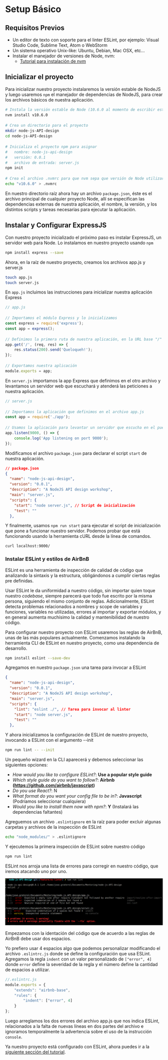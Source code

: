 # Setup Básico

## Requisitos Previos

* Un editor de texto con soporte para el linter ESLint, por ejemplo: Visual Studio Code, Sublime Text, Atom o WebStorm
* Un sistema operativo Unix-like: Ubuntu, Debian, Mac OSX, etc...
* Instalar el manejador de versiones de Node, nvm:
    * [Tutorial para instalación de nvm](https://ingluisbeltran.wordpress.com/2015/10/15/como-gestionar-multiples-versiones-node-con-nvm/)


## Inicializar el proyecto

Para inicializar nuestro proyecto instalaremos la versión estable de NodeJS y luego usaremos `npm` el manejador de dependencias de NodeJS, para crear los archivos básicos de nuestra aplicación.

```bash
# Instala la versión estable de Node (10.6.0 al momento de escribir esto) (nvm instala npm por defecto)
nvm install v10.6.0

# Crea un directorio para el proyecto
mkdir node-js-API-design
cd node-js-API-design

# Inicializa el proyecto npm para asignar
#   nombre: node-js-api-design
#   versión: 0.0.1
#   archivo de entrada: server.js
npm init

# Crea el archivo .nvmrc para que nvm sepa que versión de Node utilizar
echo "v10.6.0" > .nvmrc
```

En nuestro directorio raíz ahora hay un archivo `package.json`, éste es el archivo principal de cualquier proyecto Node, allí se especifican las dependencias externas de nuestra aplicación, el nombre, la versión, y los distintos scripts y tareas necesarias para ejecutar la aplicación.

## Instalar y Configurar ExpressJS

Con nuestro proyecto inicializado el próximo paso es instalar ExpressJS, un servidor web para Node. Lo instalamos en nuestro proyecto usando `npm`

```bash
npm install express --save
```

Ahora, en la raíz de nuestro proyecto, creamos los archivos app.js y server.js

```bash
touch app.js
touch server.js
```

En `app.js` incluimos las instrucciones para inicializar nuestra aplicación Express

```javascript
// app.js

// Importamos el módulo Express y lo inicializamos
const express = require('express');
const app = express();

// Definimos la primera ruta de nuestra aplicación, en la URL base "/"
app.get('/', (req, res) => {
    res.status(200).send('Queloqueh!');
});

// Exportamos nuestra aplicación
module.exports = app;
```

En `server.js` importamos la app Express que definimos en el otro archivo y levantamos un servidor web que escuchará y atenderá las peticiones a nuestra aplicación.

```javascript
// server.js

// Importamos la aplicación que definimos en el archivo app.js
const app = require('./app');

// Usamos la aplicación para levantar un servidor que escucha en el puerto 9000
app.listen(9000, () => {
    console.log('App listening on port 9000');
});
```

Modificamos el archivo `package.json` para declarar el script `start` de nuestra aplicación.

```json
// package.json
{
  "name": "node-js-api-design",
  "version": "0.0.1",
  "description": "A NodeJS API design workshop",
  "main": "server.js",
  "scripts": {    
    "start": "node server.js", // Script de inicialización
    "test": ""
  },
```

Y finalmente, usamos `npm run start` para ejecutar el script de inicialización que pone a funcionar nuestro servidor. Podemos probar que está funcionando usando la herramienta cURL desde la línea de comandos.

```bash
curl localhost:9000/
```

### Instalar ESLint y estilos de AirBnB

ESLint es una herramienta de inspección de calidad de código que analizando la sintaxis y la estructura, obligándonos a cumplir ciertas reglas pre definidas.

Usar ESLint le da uniformidad a nuestro código, sin importar quien toque nuestro *codebase*, siempre parecerá que todo fue escrito por la misma persona, siguiendo el mismo conjunto de reglas. Adicionalmente, ESLint detecta problemas relacionados a nombres y scope de variables y funciones, variables no utilizadas, errores al importar y exportar módulos, y en general aumenta muchísimo la calidad y mantenibilidad de nuestro código.

Para configurar nuestro proyecto con ESLint usaremos las reglas de AirBnB, unas de las más populares actualmente. Comenzamos instalando la herramienta CLI de ESLint en nuestro proyecto, como una dependencia de desarrollo.

```bash
npm install eslint --save-dev
```

Agregamos en nuestro `package.json` una tarea para invocar a ESLint

```json
{
  "name": "node-js-api-design",
  "version": "0.0.1",
  "description": "A NodeJS API design workshop",
  "main": "server.js",
  "scripts": {    
    "lint": "eslint ./", // Tarea para invocar al linter
    "start": "node server.js",
    "test": ""
  },
```

Y ahora inicializamos la configuración de ESLint de nuestro proyecto, invocando a ESLint con el argumento --init

```bash
npm run lint -- --init
```

Un pequeño wizard en la CLI aparecerá y debemos seleccionar las siguientes opciones:

+ *How would you like to configure ESLint?*: **Use a popular style guide**
+ *Which style guide do you want to follow?*: **Airbnb (https://github.com/airbnb/javascript)**
+ *Do you use React?*: N
+ *What format do you want your config file to be in?*: **Javascript** (Podríamos seleccionar cualquiera)
+ *Would you like to install them now with npm?*: **Y** (Instalará las dependencias faltantes)

Agreguemos un archivo `.eslintignore` en la raíz para poder excluir algunas carpetas y archivos de la inspección de ESLint

```bash
echo "node_modules/" > .eslintignore
```

Y ejecutemos la primera inspección de ESLint sobre nuestro código

```bash
npm run lint
```

ESLint nos arroja una lista de errores para corregir en nuestro código, que iremos atacando uno por uno.

![ESLint first result](img/ESLint-01.png)

Empezamos con la identación del código que de acuerdo a las reglas de AirBnB debe usar dos espacios. 

Yo prefiero usar 4 espacios algo que podemos personalizar modificando el archivo `.eslintrc.js` donde se define la configuración que usa ESLint. Agregamos la regla `indent` con un valor personalizado de `["error", 4]` donde `error` define la severidad de la regla y el número define la cantidad de espacios a utilizar.

```javascript
//.eslintrc.js
module.exports = {
    "extends": "airbnb-base",
    "rules": {
        "indent": ["error", 4]
    }    
};
```

Luego arreglamos los dos errores del archivo app.js que nos indica ESLint, relacionados a la falta de nuevas líneas en dos partes del archivo e ignoramos temporalmente la advertencia sobre el uso de la instrucción `console`.

Ya nuestro proyecto está configurado con ESLint, ahora puedes ir a la [siguiente sección del tutorial](02.-INTRODUCCION_AL_TDD_CON_JEST.md).
